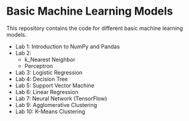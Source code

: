 # Basic Machine Learning Models

This repository contains the code for different basic machine learning models.

- Lab 1: Introduction to NumPy and Pandas
- Lab 2:
  - k_Nearest Neighbor
  - Perceptron
- Lab 3: Logistic Regression
- Lab 4: Decision Tree
- Lab 5: Support Vector Machine
- Lab 6: Linear Regression
- Lab 7: Neural Network (TensorFlow)
- Lab 9: Agglomerative Clustering
- Lab 10: K-Means Clustering

